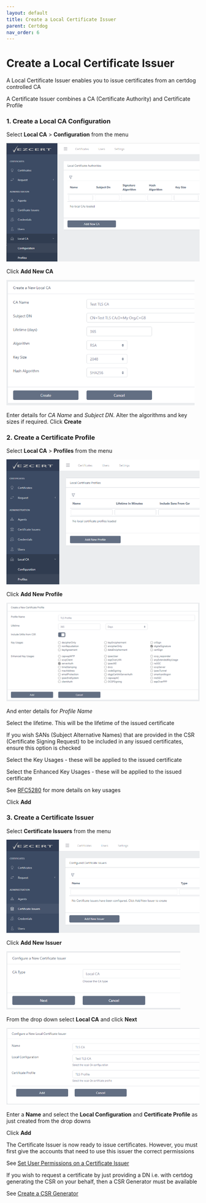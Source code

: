 ```yaml
---
layout: default
title: Create a Local Certificate Issuer
parent: Certdog
nav_order: 6
---
```

# Create a Local Certificate Issuer



A Local Certificate Issuer enables you to issue certificates from an certdog controlled CA

A Certificate Issuer combines a CA (Certificate Authority) and Certificate Profile  

  

### 1. Create a Local CA Configuration  
   Select **Local CA** > **Configuration** from the menu

<img src=".\images\new_localca_issuer_config.png" alt="image-20210108165700507" style="zoom:67%;" />

   Click **Add New CA**

<img src=".\images\new_localca_issuer_config2.png" alt="image-20210108165822066" style="zoom:70%;" />

   Enter details for *CA Name* and *Subject DN*.  Alter the algorithms and key sizes if required.  Click **Create**  

   

### 2. Create a Certificate Profile

   Select **Local CA** > **Profiles** from the menu

<img src=".\images\new_localca_profiles.png" alt="image-20210108170056632" style="zoom: 67%;" />

   Click **Add New Profile**

<img src=".\images\new_localca_profiles2.png" alt="image-20210108170237149" style="zoom:67%;" />

   And enter details for *Profile Name*  

   Select the lifetime.  This will be the lifetime of the issued certificate

   If you wish SANs (Subject Alternative Names) that are provided in the CSR (Certificate Signing Request) to be included in any issued certificates, ensure this option is checked  

   Select the Key Usages - these will be applied to the issued certificate

   Select the Enhanced Key Usages - these will be applied to the issued certificate  

   See [RFC5280](https://tools.ietf.org/html/rfc5280) for more details on key usages

   Click **Add**  

   

### 3. Create a Certificate Issuer

   Select **Certificate Issuers** from the menu

<img src=".\images\new_localca_issuer.png" alt="image-20210108170849399" style="zoom:67%;" />

   Click **Add New Issuer**

<img src=".\images\new_localca_issuer2.png" alt="image-20210108170947087" style="zoom:67%;" />

   From the drop down select **Local CA** and click **Next**

<img src=".\images\new_localca_issuer3.png" alt="image-20210108171200950" style="zoom:67%;" />

   Enter a **Name** and select the **Local Configuration** and **Certificate Profile** as just created from the drop downs  

   Click **Add**



The Certificate Issuer is now ready to issue certificates. However, you must first give the accounts that need to use this issuer the correct permissions



See [Set User Permissions on a Certificate Issuer](set_permissions_on_cert_issuer.html)



If you wish to request a certificate by just providing a DN i.e. with certdog generating the CSR on your behalf, then a CSR Generator must be available



See [Create a CSR Generator](create_csr_generator.html)

